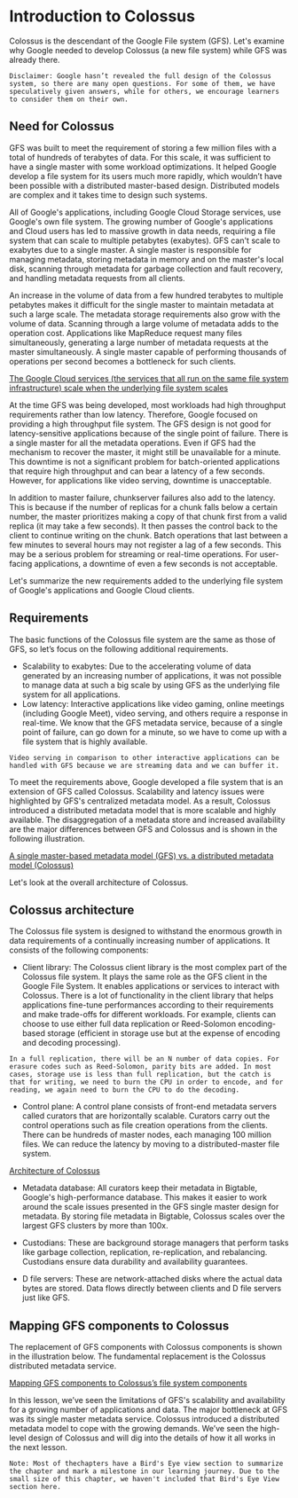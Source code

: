 # Introduction to Colossus
Colossus is the descendant of the Google File system (GFS). Let's examine why Google needed to develop Colossus (a new file system) while GFS was already there.
```
Disclaimer: Google hasn’t revealed the full design of the Colossus system, so there are many open questions. For some of them, we have speculatively given answers, while for others, we encourage learners to consider them on their own.
```

## Need for Colossus
GFS was built to meet the requirement of storing a few million files with a total of hundreds of terabytes of data. For this scale, it was sufficient to have a single master with some workload optimizations. It helped Google develop a file system for its users much more rapidly, which wouldn’t have been possible with a distributed master-based design. Distributed models are complex and it takes time to design such systems.

All of Google's applications, including Google Cloud Storage services, use Google's own file system. The growing number of Google's applications and Cloud users has led to massive growth in data needs, requiring a file system that can scale to multiple petabytes (exabytes). GFS can't scale to exabytes due to a single master. A single master is responsible for managing metadata, storing metadata in memory and on the master's local disk, scanning through metadata for garbage collection and fault recovery, and handling metadata requests from all clients.

An increase in the volume of data from a few hundred terabytes to multiple petabytes makes it difficult for the single master to maintain metadata at such a large scale. The metadata storage requirements also grow with the volume of data. Scanning through a large volume of metadata adds to the operation cost. Applications like MapReduce request many files simultaneously, generating a large number of metadata requests at the master simultaneously. A single master capable of performing thousands of operations per second becomes a bottleneck for such clients.

[The Google Cloud services (the services that all run on the same file system infrastructure) scale when the underlying file system scales](./file_sys.jpg)

At the time GFS was being developed, most workloads had high throughput requirements rather than low latency. Therefore, Google focused on providing a high throughput file system. The GFS design is not good for latency-sensitive applications because of the single point of failure. There is a single master for all the metadata operations. Even if GFS had the mechanism to recover the master, it might still be unavailable for a minute. This downtime is not a significant problem for batch-oriented applications that require high throughput and can bear a latency of a few seconds. However, for applications like video serving, downtime is unacceptable.

In addition to master failure, chunkserver failures also add to the latency. This is because if the number of replicas for a chunk falls below a certain number, the master prioritizes making a copy of that chunk first from a valid replica (it may take a few seconds). It then passes the control back to the client to continue writing on the chunk. Batch operations that last between a few minutes to several hours may not register a lag of a few seconds. This may be a serious problem for streaming or real-time operations. For user-facing applications, a downtime of even a few seconds is not acceptable.

Let's summarize the new requirements added to the underlying file system of Google's applications and Google Cloud clients.

## Requirements
The basic functions of the Colossus file system are the same as those of GFS, so let’s focus on the following additional requirements.

- Scalability to exabytes: Due to the accelerating volume of data generated by an increasing number of applications, it was not possible to manage data at such a big scale by using GFS as the underlying file system for all applications.
- Low latency: Interactive applications like video gaming, online meetings (including Google Meet), video serving, and others require a response in real-time. We know that the GFS metadata service, because of a single point of failure, can go down for a minute, so we have to come up with a file system that is highly available.
```
Video serving in comparison to other interactive applications can be handled with GFS because we are streaming data and we can buffer it.
```
To meet the requirements above, Google developed a file system that is an extension of GFS called Colossus. Scalability and latency issues were highlighted by GFS's centralized metadata model. As a result, Colossus introduced a distributed metadata model that is more scalable and highly available. The disaggregation of a metadata store and increased availability are the major differences between GFS and Colossus and is shown in the following illustration.

[A single master-based metadata model (GFS) vs. a distributed metadata model (Colossus)](./gfs_colossus.jpg)

Let's look at the overall architecture of Colossus.



## Colossus architecture
The Colossus file system is designed to withstand the enormous growth in data requirements of a continually increasing number of applications. It consists of the following components:

- Client library: The Colossus client library is the most complex part of the Colossus file system. It plays the same role as the GFS client in the Google File System. It enables applications or services to interact with Colossus. There is a lot of functionality in the client library that helps applications fine-tune performances according to their requirements and make trade-offs for different workloads. For example, clients can choose to use either full data replication or Reed-Solomon encoding-based storage (efficient in storage use but at the expense of encoding and decoding processing).
```
In a full replication, there will be an N number of data copies. For erasure codes such as Reed-Solomon, parity bits are added. In most cases, storage use is less than full replication, but the catch is that for writing, we need to burn the CPU in order to encode, and for reading, we again need to burn the CPU to do the decoding.
```

- Control plane: A control plane consists of front-end metadata servers called curators that are horizontally scalable. Curators carry out the control operations such as file creation operations from the clients. There can be hundreds of master nodes, each managing 100 million files. We can reduce the latency by moving to a distributed-master file system.

[Architecture of Colossus](./arch.jpg)

- Metadata database: All curators keep their metadata in Bigtable, Google's high-performance database. This makes it easier to work around the scale issues presented in the GFS single master design for metadata. By storing file metadata in Bigtable, Colossus scales over the largest GFS clusters by more than 100x.

- Custodians: These are background storage managers that perform tasks like garbage collection, replication, re-replication, and rebalancing. Custodians ensure data durability and availability guarantees.

- D file servers: These are network-attached disks where the actual data bytes are stored. Data flows directly between clients and D file servers just like GFS.

## Mapping GFS components to Colossus
The replacement of GFS components with Colossus components is shown in the illustration below. The fundamental replacement is the Colossus distributed metadata service.

[Mapping GFS components to Colossus’s file system components](./mapping.jpg)

In this lesson, we’ve seen the limitations of GFS's scalability and availability for a growing number of applications and data. The major bottleneck at GFS was its single master metadata service. Colossus introduced a distributed metadata model to cope with the growing demands. We’ve seen the high-level design of Colossus and will dig into the details of how it all works in the next lesson.
```
Note: Most of thechapters have a Bird's Eye view section to summarize the chapter and mark a milestone in our learning journey. Due to the small size of this chapter, we haven't included that Bird's Eye View section here.
```
